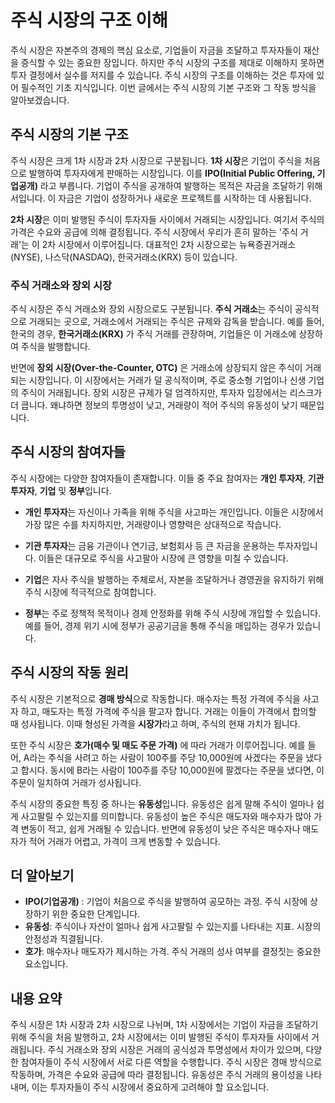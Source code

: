 # 주식 시장의 구조 이해

주식 시장은 자본주의 경제의 핵심 요소로, 기업들이 자금을 조달하고 투자자들이 재산을 증식할 수 있는 중요한 장입니다. 하지만 주식 시장의 구조를 제대로 이해하지 못하면 투자 결정에서 실수를 저지를 수 있습니다. 주식 시장의 구조를 이해하는 것은 투자에 있어 필수적인 기초 지식입니다. 이번 글에서는 주식 시장의 기본 구조와 그 작동 방식을 알아보겠습니다.

## 주식 시장의 기본 구조

주식 시장은 크게 1차 시장과 2차 시장으로 구분됩니다. **1차 시장**은 기업이 주식을 처음으로 발행하여 투자자에게 판매하는 시장입니다. 이를 **IPO(Initial Public Offering, 기업공개)** 라고 부릅니다. 기업이 주식을 공개하여 발행하는 목적은 자금을 조달하기 위해서입니다. 이 자금은 기업이 성장하거나 새로운 프로젝트를 시작하는 데 사용됩니다.

**2차 시장**은 이미 발행된 주식이 투자자들 사이에서 거래되는 시장입니다. 여기서 주식의 가격은 수요와 공급에 의해 결정됩니다. 주식 시장에서 우리가 흔히 말하는 '주식 거래'는 이 2차 시장에서 이루어집니다. 대표적인 2차 시장으로는 뉴욕증권거래소(NYSE), 나스닥(NASDAQ), 한국거래소(KRX) 등이 있습니다.

### 주식 거래소와 장외 시장

주식 시장은 주식 거래소와 장외 시장으로도 구분됩니다. **주식 거래소**는 주식이 공식적으로 거래되는 곳으로, 거래소에서 거래되는 주식은 규제와 감독을 받습니다. 예를 들어, 한국의 경우, **한국거래소(KRX)** 가 주식 거래를 관장하며, 기업들은 이 거래소에 상장하여 주식을 발행합니다.

반면에 **장외 시장(Over-the-Counter, OTC)** 은 거래소에 상장되지 않은 주식이 거래되는 시장입니다. 이 시장에서는 거래가 덜 공식적이며, 주로 중소형 기업이나 신생 기업의 주식이 거래됩니다. 장외 시장은 규제가 덜 엄격하지만, 투자자 입장에서는 리스크가 더 큽니다. 왜냐하면 정보의 투명성이 낮고, 거래량이 적어 주식의 유동성이 낮기 때문입니다.

## 주식 시장의 참여자들

주식 시장에는 다양한 참여자들이 존재합니다. 이들 중 주요 참여자는 **개인 투자자**, **기관 투자자**, **기업** 및 **정부**입니다. 

- **개인 투자자**는 자신이나 가족을 위해 주식을 사고파는 개인입니다. 이들은 시장에서 가장 많은 수를 차지하지만, 거래량이나 영향력은 상대적으로 작습니다.
  
- **기관 투자자**는 금융 기관이나 연기금, 보험회사 등 큰 자금을 운용하는 투자자입니다. 이들은 대규모로 주식을 사고팔아 시장에 큰 영향을 미칠 수 있습니다.

- **기업**은 자사 주식을 발행하는 주체로서, 자본을 조달하거나 경영권을 유지하기 위해 주식 시장에 적극적으로 참여합니다.

- **정부**는 주로 정책적 목적이나 경제 안정화를 위해 주식 시장에 개입할 수 있습니다. 예를 들어, 경제 위기 시에 정부가 공공기금을 통해 주식을 매입하는 경우가 있습니다.

## 주식 시장의 작동 원리

주식 시장은 기본적으로 **경매 방식**으로 작동합니다. 매수자는 특정 가격에 주식을 사고자 하고, 매도자는 특정 가격에 주식을 팔고자 합니다. 거래는 이들이 가격에서 합의할 때 성사됩니다. 이때 형성된 가격을 **시장가**라고 하며, 주식의 현재 가치가 됩니다.

또한 주식 시장은 **호가(매수 및 매도 주문 가격)** 에 따라 거래가 이루어집니다. 예를 들어, A라는 주식을 사려고 하는 사람이 100주를 주당 10,000원에 사겠다는 주문을 냈다고 합시다. 동시에 B라는 사람이 100주를 주당 10,000원에 팔겠다는 주문을 냈다면, 이 주문이 일치하여 거래가 성사됩니다.

주식 시장의 중요한 특징 중 하나는 **유동성**입니다. 유동성은 쉽게 말해 주식이 얼마나 쉽게 사고팔릴 수 있는지를 의미합니다. 유동성이 높은 주식은 매도자와 매수자가 많아 가격 변동이 적고, 쉽게 거래될 수 있습니다. 반면에 유동성이 낮은 주식은 매수자나 매도자가 적어 거래가 어렵고, 가격이 크게 변동할 수 있습니다.

## 더 알아보기

- **IPO(기업공개)** : 기업이 처음으로 주식을 발행하여 공모하는 과정. 주식 시장에 상장하기 위한 중요한 단계입니다.
- **유동성**: 주식이나 자산이 얼마나 쉽게 사고팔릴 수 있는지를 나타내는 지표. 시장의 안정성과 직결됩니다.
- **호가**: 매수자나 매도자가 제시하는 가격. 주식 거래의 성사 여부를 결정짓는 중요한 요소입니다.

## 내용 요약

주식 시장은 1차 시장과 2차 시장으로 나뉘며, 1차 시장에서는 기업이 자금을 조달하기 위해 주식을 처음 발행하고, 2차 시장에서는 이미 발행된 주식이 투자자들 사이에서 거래됩니다. 주식 거래소와 장외 시장은 거래의 공식성과 투명성에서 차이가 있으며, 다양한 참여자들이 주식 시장에서 서로 다른 역할을 수행합니다. 주식 시장은 경매 방식으로 작동하며, 가격은 수요와 공급에 따라 결정됩니다. 유동성은 주식 거래의 용이성을 나타내며, 이는 투자자들이 주식 시장에서 중요하게 고려해야 할 요소입니다.
